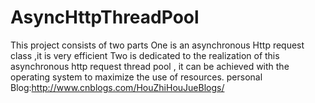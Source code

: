 AsyncHttpThreadPool
===================
This project consists of two parts  One is an asynchronous Http request class ,it is very efficient  Two is dedicated to the realization of this asynchronous http request thread pool , it can be achieved with the operating system to maximize the use of resources.
personal Blog:http://www.cnblogs.com/HouZhiHouJueBlogs/
